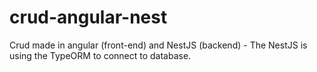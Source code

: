 # crud-angular-nest
Crud made in angular (front-end) and NestJS (backend) - The NestJS is using the TypeORM to connect to database.
